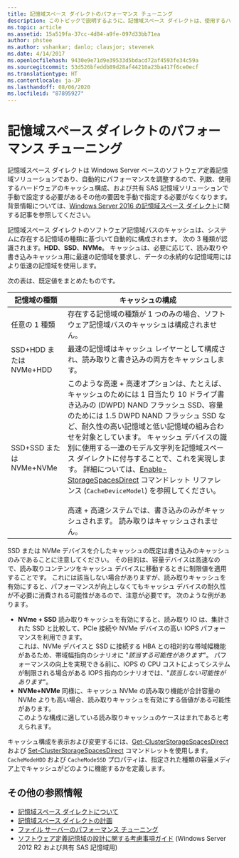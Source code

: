```yaml
---
title: 記憶域スペース ダイレクトのパフォーマンス チューニング
description: このトピックで説明するように、記憶域スペース ダイレクトは、使用するハードウェアのキャッシュ構成に基づいて自動的にパフォーマンスを調整します。
ms.topic: article
ms.assetid: 15a519fa-37cc-4d84-a9fe-097d33bb71ea
author: phstee
ms.author: vshankar; danlo; clausjor; stevenek
ms.date: 4/14/2017
ms.openlocfilehash: 9430e9e71d9e39533d5bdacd72af4593fe34c59a
ms.sourcegitcommit: 53d526bfeddb89d28af44210a23ba417f6ce0ecf
ms.translationtype: HT
ms.contentlocale: ja-JP
ms.lasthandoff: 08/06/2020
ms.locfileid: "87895927"
---
```

# <a name="performance-tuning-for-storage-spaces-direct"></a>記憶域スペース ダイレクトのパフォーマンス チューニング

記憶域スペース ダイレクトは Windows Server ベースのソフトウェア定義記憶域ソリューションであり、自動的にパフォーマンスを調整するので、列数、使用するハードウェアのキャッシュ構成、および共有 SAS 記憶域ソリューションで手動で設定する必要があるその他の要因を手動で指定する必要がなくなります。 背景情報については、[Windows Server 2016 の記憶域スペース ダイレクト](../../../../storage/storage-spaces/storage-spaces-direct-overview.md)に関する記事を参照してください。

記憶域スペース ダイレクトのソフトウェア記憶域バスのキャッシュは、システムに存在する記憶域の種類に基づいて自動的に構成されます。 次の 3 種類が認識されます。**HDD**、**SSD**、**NVMe**。 キャッシュは、必要に応じて、読み取りや書き込みキャッシュ用に最速の記憶域を要求し、データの永続的な記憶域用にはより低速の記憶域を使用します。

次の表は、既定値をまとめたものです。

| 記憶域の種類 | キャッシュの構成 |
| --- | --- |
| 任意の 1 種類 | 存在する記憶域の種類が 1 つのみの場合、ソフトウェア記憶域バスのキャッシュは構成されません。 |
| SSD+HDD または NVMe+HDD | 最速の記憶域はキャッシュ レイヤーとして構成され、読み取りと書き込みの両方をキャッシュします。 |
| SSD+SSD または NVMe+NVMe | このような高速 + 高速オプションは、たとえば、キャッシュのためには 1 日当たり 10 ドライブ書き込みの (DWPD) NAND フラッシュ SSD、容量のためには 1.5 DWPD NAND フラッシュ SSD など、耐久性の高い記憶域と低い記憶域の組み合わせを対象としています。 キャッシュ デバイスの識別に使用する一連のモデル文字列を記憶域スペース ダイレクトに付与することで、これを実現します。 詳細については、[Enable-StorageSpacesDirect](https://technet.microsoft.com/library/mt589697.aspx) コマンドレット リファレンス (`CacheDeviceModel`) を参照してください。 <br><br>高速 + 高速システムでは、書き込みのみがキャッシュされます。 読み取りはキャッシュされません。 |

SSD または NVMe デバイスを介したキャッシュの既定は書き込みのキャッシュのみであることに注意してください。 その目的は、容量デバイスは高速なので、読み取りコンテンツをキャッシュ デバイスに移動するときに制限値を適用することです。 これには該当しない場合がありますが、読み取りキャッシュを有効にすると、パフォーマンスが向上しなくてもキャッシュ デバイスの耐久性が不必要に消費される可能性があるので、注意が必要です。 次のような例があります。

* **NVme + SSD** 読み取りキャッシュを有効にすると、読み取り IO は、集計された SSD と比較して、PCIe 接続や NVMe デバイスの高い IOPS パフォーマンスを利用できます。 <br>これは、NVMe デバイスと SSD に接続する HBA との相対的な帯域幅機能があるため、帯域幅指向のシナリオに "_該当する可能性があります_"。 パフォーマンスの向上を実現できる前に、IOPS の CPU コストによってシステムが制限される場合がある IOPS 指向のシナリオでは、"_該当しない可能性があります_"。
* **NVMe+NVMe** 同様に、キャッシュ NVMe の読み取り機能が合計容量の NVMe よりも高い場合、読み取りキャッシュを有効にする価値がある可能性があります。 <br>このような構成に適している読み取りキャッシュのケースはまれであると考えられます。

キャッシュ構成を表示および変更するには、[Get-ClusterStorageSpacesDirect](https://technet.microsoft.com/library/mt634616.aspx) および [Set-ClusterStorageSpacesDirect](https://technet.microsoft.com/library/mt763265.aspx) コマンドレットを使用します。 `CacheModeHDD` および `CacheModeSSD` プロパティは、指定された種類の容量メディア上でキャッシュがどのように機能するかを定義します。

## <a name="additional-references"></a>その他の参照情報

- [記憶域スペース ダイレクトについて](../../../../storage/storage-spaces/understand-storage-spaces-direct.md)
- [記憶域スペース ダイレクトの計画](../../../../storage/storage-spaces/plan-storage-spaces-direct.md)
- [ファイル サーバーのパフォーマンス チューニング](../../role/file-server/index.md)
- [ソフトウェア定義記憶域の設計に関する考慮事項ガイド](https://technet.microsoft.com/library/mt243829.aspx) (Windows Server 2012 R2 および共有 SAS 記憶域用)
